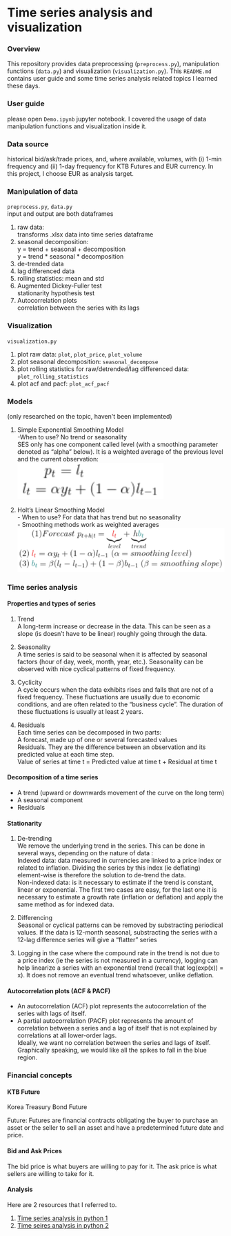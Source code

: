 # Time series analysis and visualization

### Overview
This repository provides data preprocessing (`preprocess.py`), manipulation functions (`data.py`)
and visualization (`visualization.py`). 
This `README.md` contains user guide and some time series analysis related topics I learned these days.

### User guide
please open `Demo.ipynb` jupyter notebook. I covered the usage of data manipulation functions and visualization inside it.

### Data source
historical bid/ask/trade prices, and, where available, volumes, with (i) 1-min frequency and (ii) 1-day frequency for KTB Futures and EUR currency. 
In this project, I choose EUR as analysis target.

### Manipulation of data
`preprocess.py`, `data.py`
<br/> input and output are both dataframes
1. raw data:
<br/> transforms .xlsx data into time series dataframe
2. seasonal decomposition:
<br/> y = trend + seasonal + decomposition
<br/> y = trend * seasonal * decomposition
3. de-trended data 
4. lag differenced data
5. rolling statistics: mean and std
6. Augmented Dickey-Fuller test
<br/> stationarity hypothesis test
7. Autocorrelation plots
<br/> correlation between the series with its lags

### Visualization
`visualization.py`
1. plot raw data: `plot`, `plot_price`, `plot_volume`
2. plot seasonal decomposition: `seasonal_decompose`
3. plot rolling statistics for raw/detrended/lag differenced data: `plot_rolling_statistics`
4. plot acf and pacf: `plot_acf_pacf`

### Models 
(only researched on the topic, haven't been implemented)
1. Simple Exponential Smoothing Model
<br/> -When to use? No trend or seasonality
<br/> SES only has one component called level (with a smoothing parameter denoted as “alpha” below). 
It is a weighted average of the previous level and the current observation:
<br/> ![math](./images/Simple_Exponential_Smoothing_Model.png)

1. Holt’s Linear Smoothing Model
<br/> - When to use? For data that has trend but no seasonality
<br/> - Smoothing methods work as weighted averages
<br/> ![math](./images/Holt_Linear_Smoothing_Model.png )




### Time series analysis
#### Properties and types of series
1. Trend 
<br/>A long-term increase or decrease in the data. 
This can be seen as a slope (is doesn’t have to be linear) roughly going through the data.

2. Seasonality
<br/>A time series is said to be seasonal when it is affected by seasonal factors (hour of day, week, month, year, etc.). 
Seasonality can be observed with nice cyclical patterns of fixed frequency.

3. Cyclicity
<br/>A cycle occurs when the data exhibits rises and falls that are not of a fixed frequency. 
These fluctuations are usually due to economic conditions, and are often related to the “business cycle”. 
The duration of these fluctuations is usually at least 2 years.

4. Residuals
<br/>Each time series can be decomposed in two parts:
<br/>A forecast, made up of one or several forecasted values
<br/>Residuals. They are the difference between an observation and its predicted value at each time step.
<br/> Value of series at time t = Predicted value at time t + Residual at time t

#### Decomposition of a time series
* A trend (upward or downwards movement of the curve on the long term)
* A seasonal component
* Residuals

#### Stationarity
1. De-trending
<br/> We remove the underlying trend in the series. This can be done in several ways, depending on the nature of data :
<br/>Indexed data: data measured in currencies are linked to a price index or related to inflation. Dividing the series by this index (ie deflating) element-wise is therefore the solution to de-trend the data.
<br/>Non-indexed data: is it necessary to estimate if the trend is constant, linear or exponential. The first two cases are easy, for the last one it is necessary to estimate a growth rate (inflation or deflation) and apply the same method as for indexed data.

2. Differencing
<br/>Seasonal or cyclical patterns can be removed by substracting periodical values. 
If the data is 12-month seasonal, substracting the series with a 12-lag difference series will give a “flatter” series

3. Logging
in the case where the compound rate in the trend is not due to a price index (ie the series is not measured in a currency), 
logging can help linearize a series with an exponential trend (recall that log(exp(x)) = x). 
It does not remove an eventual trend whatsoever, unlike deflation.

#### Autocorrelation plots (ACF & PACF)
- An autocorrelation (ACF) plot represents the autocorrelation of the series with lags of itself.
- A partial autocorrelation (PACF) plot represents the amount of correlation between a series and a lag of itself that is not explained by correlations at all lower-order lags.
<br/> Ideally, we want no correlation between the series and lags of itself. Graphically speaking, we would like all the spikes to fall in the blue region.

### Financial concepts
#### KTB Future
Korea Treasury Bond Future

Future:
Futures are financial contracts obligating the buyer to purchase an asset or the seller to sell an asset and have a predetermined future date and price.

#### Bid and Ask Prices
The bid price is what buyers are willing to pay for it. The ask price is what sellers are willing to take for it.

#### Analysis
Here are 2 resources that I referred to.
1. [Time series analysis in python 1](https://towardsdatascience.com/time-series-in-python-exponential-smoothing-and-arima-processes-2c67f2a52788)
2. [Time seires analysis in python 2](https://towardsdatascience.com/time-series-in-python-part-2-dealing-with-seasonal-data-397a65b74051)

